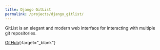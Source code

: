 ```yaml
---
title: Django GitList
permalink: /projects/django_gitlist/
---
```


GitList is an elegant and modern web interface for interacting with multiple git repositories.

[<i class="fa fa-github"></i> GitHub](https://github.com/Kronuz/django_gitlist){:target="_blank"}
